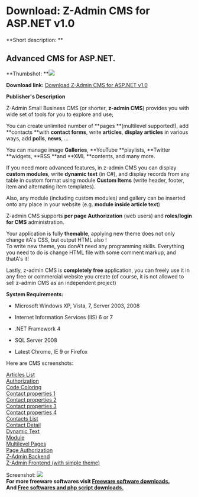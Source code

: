 # Download: Z-Admin CMS for ASP.NET v1.0

**Short description: **

## Advanced CMS for ASP.NET.

  
**Thumbshot: **![](http://www.freewarefiles.com/screenshot/zadmin_md.jpg)   
  
**Download link:** [Download Z-Admin CMS for ASP.NET v1.0](http://freesoftwares.boysofts.com/Z-Admin-CMS-for-ASP-NET_program_74282.html)  
  

**Publisher's Description**  
  

Z-Admin Small Business CMS (or shorter, **z-admin CMS**) provides you with
wide set of tools for you to explore and use;

You can create unlimited number of **pages **(multilevel supported!), add
**contacts **with **contact forms**, write **articles**, **display articles**
in various ways, add **polls**, **news**, ...

You can manage image **Galleries**, **YouTube **playlists, **Twitter
**widgets, **RSS **and **XML **contents, and many more.

If you need more advanced features, in z-admin CMS you can display **custom
modules**, write **dynamic text** (in C#), and display records from any table
in custom format using module **Custom Items** (write header, footer, item and
alternating item templates).

Also, any module (including custom modules) and gallery can be inserted onto
any place in your website (e.g. **module inside article text**)

Z-admin CMS supports **per page Authorization** (web users) and **roles/login
for CMS** administration.

Your application is fully **themable**, applying new theme does not only
change itA's CSS, but output HTML also !  
To write new theme, you donA't need any programming skills. Everything you
need to do is change HTML file with some comment markup, and thatA's it!

Lastly, z-admin CMS is **completely free** application, you can freely use it
in any free or commercial website you create (of course, it is not allowed to
sell z-admin CMS as an independent project)

**System Requirements:**

  * Microsoft Windows XP, Vista, 7, Server 2003, 2008  

  * Internet Information Services (IIS) 6 or 7  

  * .NET Framework 4  

  * SQL Server 2008  

  * Latest Chrome, IE 9 or Firefox 

Here are CMS screenshots:

[Articles List](http://www.z-admin.com/zimages/articles_list.jpg)  
[Authorization](http://www.z-admin.com/zimages/authorization.jpg)  
[Code Coloring](http://www.z-admin.com/zimages/code_coloring.jpg)  
[Contact properties 1](http://www.z-admin.com/zimages/contacts1.jpg)  
[Contact properties 2](http://www.z-admin.com/zimages/contacts2.jpg)  
[Contact properties 3](http://www.z-admin.com/zimages/contacts3.jpg)  
[Contact properties 4](http://www.z-admin.com/zimages/contacts4.jpg)  
[Contacts List](http://www.z-admin.com/zimages/contacts5.jpg)  
[Contact Detail](http://www.z-admin.com/zimages/contacts6.jpg)  
[Dynamic Text](http://www.z-admin.com/zimages/DynamicText.jpg)  
[Module](http://www.z-admin.com/zimages/module.jpg)  
[Multilevel Pages](http://www.z-admin.com/zimages/multipages.jpg)  
[Page Authorization](http://www.z-admin.com/zimages/page_authorize.jpg)  
[Z-Admin Backend](http://www.z-admin.com/zimages/screenshot_backend.jpg)  
[Z-Admin Frontend (with simple
theme)](http://www.z-admin.com/zimages/screenshot_frontend.jpg)

  
  
Screenshot: ![](http://www.freewarefiles.com/screenshot/zadmin.jpg)  
**For more freeware softwares visit [Freeware software downloads.](http://freesoftwares.boysofts.com/)**   
**And [Free softwares and php script downloads.](http://www.boysofts.com/)**

